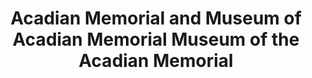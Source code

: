 ---
layout: repo
title: "Acadian Memorial and Museum of Acadian Memorial Museum of the Acadian Memorial"
id: 25571
permalink: repos/25571/
---